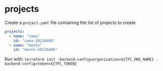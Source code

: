 # projects

Create a `project.yaml` file containing the list of projects to create
```yaml
projects:
  - name: "zuma"
    id: "zuma-20210406"
  - name: "monte"
    id: "monte-20210406"
```

Run with:
`terraform init -backend-config=organization=${TFC_ORG_NAME} -backend-config=token=${TFC_TOKEN}`
